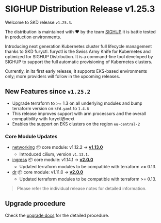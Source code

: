# SIGHUP Distribution Release v1.25.3

Welcome to SKD release `v1.25.3`.

The distribution is maintained with ❤️ by the team [SIGHUP](https://sighup.io/) it is battle tested in production environments.

Introducing next generation Kubernetes cluster full lifecycle management thanks to SKD furyctl.
furyctl is the Swiss Army Knife for Kubernetes and optimized for SIGHUP Distribution.
It is a command-line tool developed by SIGHUP to support the full automatic provisioning of Kubernetes clusters.

Currently, in its first early release, it supports EKS-based environments only; more providers will follow in the upcoming releases.

## New Features since `v1.25.2`

- Upgrade terraform to >= 1.3 on all underlying modules and bump terraform version on `kfd.yaml` to `1.4.6`
- This release improves support with arm processors and the overall compatibility with furyctl@next
- Enables the support on EKS clusters on the region `eu-central-2`


### Core Module Updates

- [networking](https://github.com/sighupio/fury-kubernetes-networking) 📦 core module: v1.12.2 -> [**v1.13.0**](https://github.com/sighupio/fury-kubernetes-networking/releases/tag/v1.13.0)
  - Introduced cilium, version `v1.13.1`.
- [ingress](https://github.com/sighupio/fury-kubernetes-ingress) 📦 core module: v1.14.1 -> [**v2.0.0**](https://github.com/sighupio/fury-kubernetes-ingress/releases/tag/v2.0.0)
  - Updated terraform modules to be compatible with terraform >= 0.13.
- [dr](https://github.com/sighupio/fury-kubernetes-dr) 📦 core module: v1.11.0 -> [**v2.0.0**](https://github.com/sighupio/fury-kubernetes-dr/releases/tag/v2.0.0)
  - Updated terraform modules to be compatible with terraform >= 0.13.

> Please refer the individual release notes for detailed information.

## Upgrade procedure

Check the [upgrade docs](https://github.com/sighupio/furyctl/tree/main/docs/upgrades/kfd) for the detailed procedure.



